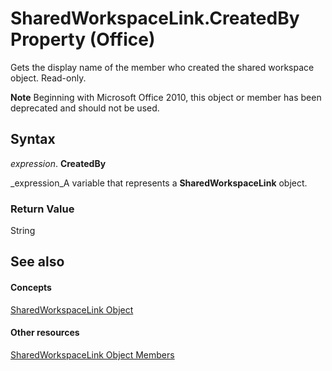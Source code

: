 
# SharedWorkspaceLink.CreatedBy Property (Office)

Gets the display name of the member who created the shared workspace object. Read-only.


 **Note**  Beginning with Microsoft Office 2010, this object or member has been deprecated and should not be used.


## Syntax

 _expression_. **CreatedBy**

 _expression_A variable that represents a  **SharedWorkspaceLink** object.


### Return Value

String


## See also


#### Concepts


 [SharedWorkspaceLink Object](eb36dbed-fc41-08df-3cbc-affbaf5f9784.md)
#### Other resources


 [SharedWorkspaceLink Object Members](fa8d7312-77cc-77b7-14ca-a6aa7f63fa7b.md)
